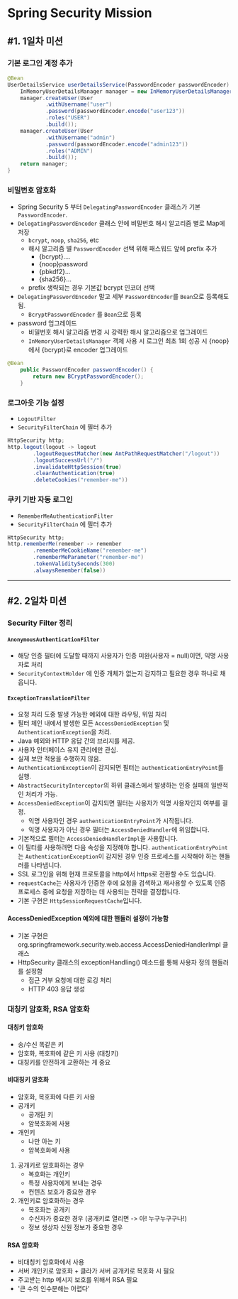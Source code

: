 # Spring Security Mission

## #1. 1일차 미션

### 기본 로그인 계정 추가

```java
@Bean
UserDetailsService userDetailsService(PasswordEncoder passwordEncoder) {
    InMemoryUserDetailsManager manager = new InMemoryUserDetailsManager();
    manager.createUser(User
            .withUsername("user")
            .password(passwordEncoder.encode("user123"))
            .roles("USER")
            .build());
    manager.createUser(User
            .withUsername("admin")
            .password(passwordEncoder.encode("admin123"))
            .roles("ADMIN")
            .build());
    return manager;
}
```

### 비밀번호 암호화

- Spring Security 5 부터 `DelegatingPasswordEncoder` 클래스가 기본 `PasswordEncoder`.
- `DelegatingPasswordEncoder` 클래스 안에 비밀번호 해시 알고리즘 별로 Map에 저장
  - `bcrypt`, `noop`, `sha256`, etc
  - 해시 알고리즘 별 `PasswordEncoder` 선택 위해 패스워드 앞에 prefix 추가
    - {bcrypt}....
    - {noop}password
    - {pbkdf2}...
    - {sha256}...
  - prefix 생략되는 경우 기본값 bcrypt 인코더 선택
- `DelegatingPasswordEncoder` 말고 세부 `PasswordEncoder`를 `Bean`으로 등록해도 됨.
  - `BcryptPasswordEncoder` 를 `Bean`으로 등록
- password 업그레이드
  - 비밀번호 해시 알고리즘 변경 시 강력한 해시 알고리즘으로 업그레이드
  - `InMemoryUserDetailsManager` 객체 사용 시 로그인 최초 1회 성공 시 {noop} 에서 {bcrypt}로 encoder 업그레이드
```java
@Bean
    public PasswordEncoder passwordEncoder() {
        return new BCryptPasswordEncoder();
    }
```

### 로그아웃 기능 설정

- `LogoutFilter`
- `SecurityFilterChain` 에 필터 추가
```java
HttpSecurity http;
http.logout(logout -> logout
        .logoutRequestMatcher(new AntPathRequestMatcher("/logout"))
        .logoutSuccessUrl("/")
        .invalidateHttpSession(true)
        .clearAuthentication(true)
        .deleteCookies("remember-me"))
```

### 쿠키 기반 자동 로그인

- `RememberMeAuthenticationFilter`
- `SecurityFilterChain` 에 필터 추가
```java
HttpSecurity http;
http.rememberMe(remember -> remember
        .rememberMeCookieName("remember-me")
        .rememberMeParameter("remember-me")
        .tokenValiditySeconds(300)
        .alwaysRemember(false))
```

<hr/>

## #2. 2일차 미션

### Security Filter 정리

#### `AnonymousAuthenticationFilter`
- 해당 인증 필터에 도달할 때까지 사용자가 인증 미완(사용자 = null)이면, 익명 사용자로 처리
- `SecurityContextHolder` 에 인증 개체가 없는지 감지하고 필요한 경우 하나로 채웁니다.

#### `ExceptionTranslationFilter`
- 요청 처리 도중 발생 가능한 예외에 대한 라우팅, 위임 처리
- 필터 체인 내에서 발생한 모든 `AccessDeniedException` 및 `AuthenticationException`을 처리.
- Java 예외와 HTTP 응답 간의 브리지를 제공.
- 사용자 인터페이스 유지 관리에만 관심. 
- 실제 보안 적용을 수행하지 않음. 
- `AuthenticationException`이 감지되면 필터는 `authenticationEntryPoint`를 실행. 
- `AbstractSecurityInterceptor`의 하위 클래스에서 발생하는 인증 실패의 일반적인 처리가 가능. 
- `AccessDeniedException`이 감지되면 필터는 사용자가 익명 사용자인지 여부를 결정.
  - 익명 사용자인 경우 `authenticationEntryPoint`가 시작됩니다. 
  - 익명 사용자가 아닌 경우 필터는 `AccessDeniedHandler`에 위임합니다. 
- 기본적으로 필터는 `AccessDeniedHandlerImpl`을 사용합니다. 
- 이 필터를 사용하려면 다음 속성을 지정해야 합니다. `authenticationEntryPoint`는 `AuthenticationException`이 감지된 경우 인증 프로세스를 시작해야 하는 핸들러를 나타냅니다. 
- SSL 로그인을 위해 현재 프로토콜을 http에서 https로 전환할 수도 있습니다. 
- `requestCache`는 사용자가 인증한 후에 요청을 검색하고 재사용할 수 있도록 인증 프로세스 중에 요청을 저장하는 데 사용되는 전략을 결정합니다. 
- 기본 구현은 `HttpSessionRequestCache`입니다.
#### AccessDeniedException 예외에 대한 핸들러 설정이 가능함
- 기본 구현은 org.springframework.security.web.access.AccessDeniedHandlerImpl 클래스
- HttpSecurity  클래스의 exceptionHandling() 메소드를 통해 사용자 정의 핸들러를 설정함
    - 접근 거부 요청에 대한 로깅 처리
    - HTTP 403 응답 생성

### 대칭키 암호화, RSA 암호화

#### 대칭키 암호화
- 송/수신 똑같은 키
- 암호화, 복호화에 같은 키 사용 (대칭키)
- 대칭키를 안전하게 교환하는 게 중요

#### 비대칭키 암호화
- 암호화, 복호화에 다른 키 사용
- 공개키
  - 공개된 키
  - 암복호화에 사용
- 개인키
  - 나만 아는 키
  - 암복호화에 사용
1. 공개키로 암호화하는 경우
   - 복호화는 개인키
   - 특정 사용자에게 보내는 경우
   - 컨텐츠 보호가 중요한 경우
2. 개인키로 암호화하는 경우
   - 복호화는 공개키
   - 수신자가 중요한 경우 (공개키로 열리면 -> 아! 누구누구구나!)
   - 정보 생상자 신원 정보가 중요한 경우

#### RSA 암호화
- 비대칭키 암호화에서 사용
- 서버 개인키로 암호화 + 클라가 서버 공개키로 복호화 시 필요
- 주고받는 http 메시지 보호를 위해서 RSA 필요
- '큰 수의 인수분해는 어렵다'